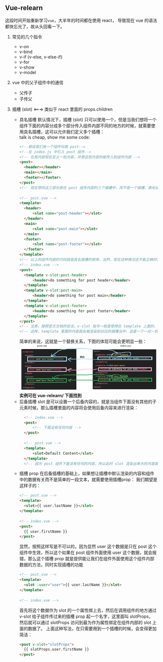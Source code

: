 Vue-relearn
---------
这段时间开始重新学习`vue`，大半年的时间都在使用 react， 导致现在 vue 的语法都快忘光了，故从头回看一下。   

1. 常见的几个指令
    - v-on
    - v-bind
    - v-if (v-else, v-else-if)
    - v-for
    - v-show
    - v-model
    
2. vue 中的父子组件中的通信
    - 父传子        
    - 子传父
    
3. 插槽 (slot) <===> 类似于 react 里面的 props.children
    - 具名插槽
        默认情况下，插槽 (slot) 只可以使用一个，但是当我们想将一个组件下面的内容分成多个部分传入组件内部不同的地方的时候，就需要使用具名插槽，这可以允许我们定义多个插槽：   
        talk is cheap, show me some code:  
        ```html
        <!--假设我们有一个组件叫做 post-->
        <!--在 index.js 中引入 post 组件-->
        <!-- 在其内部现在定义一些内容，并使这些内容你能传入到组件内部 -->
        <post>
          <header></header>
          <main></main>
          <footer></footer>
        </post>
        <!-- 现在想将这三部分放在 post 组件内部的三个插槽中，而不是一个插槽，换句话说，就是不同的内容对应组建中不同的位置 -->  
      
        <!-- post.vue -->
        <template>
          <header>
              <slot name="post-header"></slot>
          </header>
          <main>
              <slot name="post-main"></slot>
          </main>
          <footer>
              <slot name="post-footer"></slot>
          </footer>
        </template> 
        <!-- 以上的组件内部的代码就是具名插槽的使用，当然，现在这种情况还不能正确的渲染出来，我们需要修改 index.js 文件中的内容为： -->
        <!-- index.vue -->
        <post>
          <template v-slot:post-header>
              <header>do something for post header</header>
          </template>
          <template v-slot:post-main>
              <header>do something for post main</header>
          </template>
          <template v-slot:post-footer>
              <header>do something for post footer</header>
          </template>
        </post>    
        <!-- 注意，按照官方文档的说法，v-slot 指令一般是使用在 template 上面的，它的值需要指定为组件内部对应的 slot 中 name 属性的值  -->
        <!-- 这样，template 里面的内容就会被渲染到对应的插槽当中，这是一个一对一的关系 -->    
        ``` 
        简单的来说，这就是一个替换关系，下图的体现可能会更明显一些：
        <img src="./related-images/slot-with-name.png" />
        **实例可在 vue-relearn/ 下面找到**  
    - 后备插槽
        slot 是可以设置一个后备内容的，就是当组件下面没有其他的子元素时候，那么插槽里面的内容将会使用后备内容来进行渲染：
        ```html
          <!-- index.vue -->
          <post>
              <!-- 下面没有任何内容 -->
          </post> 
      
          <!-- post.vue -->    
          <template>
              <slot>Default Content</slot>
          </template>
          <!-- 因为 post 组件下面没有任何的内容，所以此时 slot 渲染出来大的内容就是 Default Content -->
        ```
    - 插槽 prop
        在后备插槽的基础上，如果想让插槽中默认渲染的内容和组件中的数据有关而不是简单的一段文本，就需要使用插槽prop：
        我们期望是这样子的：
        ```html
        <!-- post.vue -->
        <template>
          <slot>{{ user.lastName }}</slot>
        </template>  
      
        <!-- index.vue -->
        <post>
          {{ user.firstName }}
        </post>  
        ```
        显然，按照这样写是不可以的，因为显然 user 这个数据是只在 post 这个组件中生效，所以这个如果在 post 组件外面使用 user
        这个数据，就会报错，那么这个插槽 prop 就是提供能让我们在组件外面使用这个组件内部数据的方法，同时实现插槽的功能
        ```html
        <!-- post.vue -->
        <template>
          <slot :user="user">{{ user.lastName }}</slot>
        </template>  
      
        <!-- index.vue -->
        
        ```
        首先将这个数据作为 slot 的一个属性绑上去，然后在调用组件的地方通过 v-slot 给子组件传过来的插槽 prop 起一个名字，这里面叫
        slotProps， 然后就可以通过 slotProps 访问到最为作为属性绑定在组件内部的 slot 上面的数据了。
        上面这种写法，在只需要用到一个插槽的时候，会变得更加简洁：
        ```html
        <post v-slot="slotProps">
          {{ slotProps.user.firstName }}
        </post>
        ```